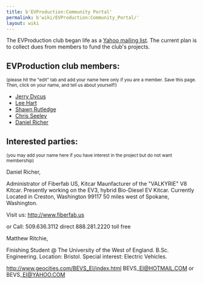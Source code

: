 ```yaml
---
title: b'EVProduction:Community Portal'
permalink: b'wiki/EVProduction:Community_Portal/'
layout: wiki
---
```


The EVProduction club began life as a [Yahoo mailing
list](http://groups.yahoo.com/group/EVProduction/). The current plan is
to collect dues from members to fund the club's projects.

EVProduction club members:
--------------------------

<small>(please hit the "edit" tab and add your name here only if you are
a member. Save this page. Then, click on your name, and tell us about
yourself!)</small>

-   [Jerry Dycus](/wiki/Jerry_Dycus "wikilink")
-   [Lee Hart](/wiki/Lee_Hart "wikilink")
-   [Shawn Rutledge](/wiki/Shawn_Rutledge "wikilink")
-   [Chris Seeley](/wiki/Chris_Seeley "wikilink")
-   [Daniel Richer](/wiki/Daniel_Richer "wikilink")

Interested parties:
-------------------

<small>(you may add your name here if you have interest in the project
but do not want membership)</small>

Daniel Richer,

Administrator of Fiberfab US, Kitcar Maunfacturer of the "VALKYRIE" V8
Kitcar. Presently working on the EV3, hybrid Bio-Diesel EV Kitcar.
Currently Located in Creston, Washington 99117 50 miles west of Spokane,
Washington.

Visit us: <http://www.fiberfab.us>

or Call: 509.636.3112 direct 888.281.2220 toll free

Matthew Ritchie,

Finishing Student @ The University of the West of England. B.Sc.
Engineering. Location: Bristol. Special interest: Electric Vehicles.

<http://www.geocities.com/BEVS_EI/index.html> BEVS\_EI@HOTMAIL.COM or
BEVS\_EI@YAHOO.COM
